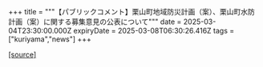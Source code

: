 +++
title = """【パブリックコメント】栗山町地域防災計画（案）、栗山町水防計画（案）に関する募集意見の公表について"""
date = 2025-03-04T23:30:00.000Z
expiryDate = 2025-03-08T06:30:26.416Z
tags = ["kuriyama","news"]
+++


[[source]](https://www.town.kuriyama.hokkaido.jp/soshiki/28/30548.html)
